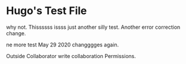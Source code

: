 # Hugo's Test File
why not.
Thissssss issss just another silly test. Another error correction change.

ne more test May 29 2020 changggges again.

Outside Collaborator write collaboration Permissions.
